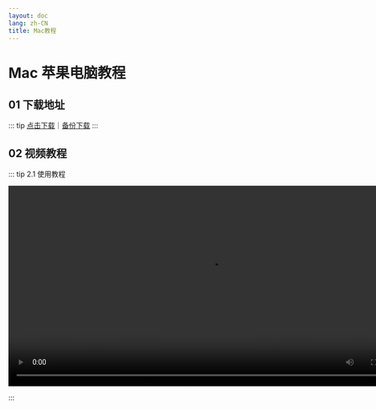 ```yaml
---
layout: doc
lang: zh-CN
title: Mac教程
---
```


# Mac 苹果电脑教程

## 01 下载地址

::: tip
[点击下载](./public/client/macpro.dmg)｜[备份下载](https://webs.lanzoue.com/ClashXPro)
:::

## 02 视频教程

::: tip 2.1 使用教程

<video controls>
  <source src="./public/v/m/mac.webm" type="video/webm" />
</video>

:::

<style>
  video {
    height: 400px;
    
  }
</style>